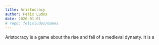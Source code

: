 ```yaml
---
title: Aristocracy
author: Felix Ludos
date: 2020-01-01
# repo: felixludos/Games
---
```


Aristocracy is a game about the rise and fall of a medieval dynasty. It is a

